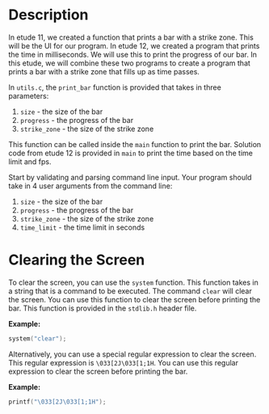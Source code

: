 # Description

In etude 11, we created a function that prints a bar with a strike zone. This will be the UI for our program. In etude 12, we created a program that prints the time in milliseconds. We will use this to print the progress of our bar. In this etude, we will combine these two programs to create a program that prints a bar with a strike zone that fills up as time passes.

In `utils.c`, the `print_bar` function is provided that takes in three parameters:
1. `size` - the size of the bar
2. `progress` - the progress of the bar
3. `strike_zone` - the size of the strike zone

This function can be called inside the `main` function to print the bar. Solution code from etude 12 is provided in `main` to print the time based on the time limit and fps.

Start by validating and parsing command line input. Your program should take in 4 user arguments from the command line:
1. `size` - the size of the bar
2. `progress` - the progress of the bar
3. `strike_zone` - the size of the strike zone
4. `time_limit` - the time limit in seconds

# Clearing the Screen

To clear the screen, you can use the `system` function. This function takes in a string that is a command to be executed. The command `clear` will clear the screen. You can use this function to clear the screen before printing the bar. This function is provided in the `stdlib.h` header file.

**Example:**
```C
system("clear");
```

Alternatively, you can use a special regular expression to clear the screen. This regular expression is `\033[2J\033[1;1H`. You can use this regular expression to clear the screen before printing the bar.

**Example:**
```C
printf("\033[2J\033[1;1H");
```